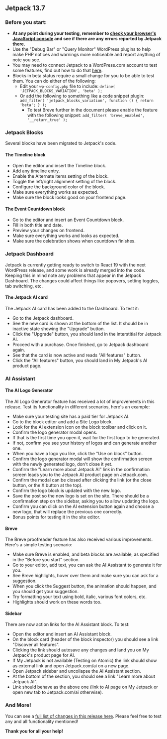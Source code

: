 ## Jetpack 13.7

### Before you start:

- **At any point during your testing, remember to [check your browser's JavaScript console](https://wordpress.org/support/article/using-your-browser-to-diagnose-javascript-errors/#step-3-diagnosis) and see if there are any errors reported by Jetpack there.**
- Use the "Debug Bar" or "Query Monitor" WordPress plugins to help make PHP notices and warnings more noticeable and report anything of note you see.
- You may need to connect Jetpack to a WordPress.com account to test some features, find out how to do that [here](https://jetpack.com/support/getting-started-with-jetpack/).
- Blocks in beta status require a small change for you to be able to test them. You can do either of the following:
  - Edit your `wp-config.php` file to include: `define( 'JETPACK_BLOCKS_VARIATION', 'beta' );`
  - Or add the following to something like a code snippet plugin: `add_filter( 'jetpack_blocks_variation', function () { return 'beta'; } );`
	- To test Breve further in the document please enable the feature with the following snippet: `add_filter( 'breve_enabled', '__return_true' );`

### Jetpack Blocks

Several blocks have been migrated to Jetpack's code.

#### The Timeline block

- Open the editor and insert the Timeline block.
- Add any timeline entry.
- Enable the Alternate items setting of the block.
- Toggle the left/right alignment setting of the block.
- Configure the background color of the block.
- Make sure everything works as expected.
- Make sure the block looks good on your frontend page.

#### The Event Countdown block

- Go to the editor and insert an Event Countdown block.
- Fill in both title and date.
- Preview your changes on frontend.
- Make sure everything works and looks as expected.
- Make sure the celebration shows when countdown finishes.

### Jetpack Dashboard

Jetpack is currently getting ready to switch to React 19 with the next WordPress release, and some work is already merged into the code. Keeping this in mind note any problems that appear in the Jetpack Dashboard. The changes could affect things like popovers, setting toggles, tab switching, etc. 

#### The Jetpack AI card

The Jetpack AI card has been added to the Dashboard. To test it:

- Go to the Jetpack dashboard.
- See the new card is shown at the bottom of the list. It should be in inactive state showing the "Upgrade" button.
- Click the "Upgrade" button, you should land in the interstitial for Jetpack AI.
- Proceed with a purchase. Once finished, go to Jetpack dashboard again.
- See that the card is now active and reads "All features" button.
- Click the "All features" button, you should land in My Jetpack's AI product page.

### AI Assistant

#### The AI Logo Generator

The AI Logo Generator feature has received a lot of improvements in this release. Test its functionality in different scenarios, here's an example:

- Make sure your testing site has a paid tier for Jetpack AI.
- Go to the block editor and add a Site Logo block.
- Look for the AI extension icon on the block toolbar and click on it.
- Confirm the logo generator modal opens.
- If that is the first time you open it, wait for the first logo to be generated.
- If not, confirm you see your history of logos and can generate another one.
- When you have a logo you like, click the "Use on block" button.
- Confirm the logo generator modal will show the confirmation screen with the newly generated logo, don't close it yet.
- Confirm the "Learn more about Jetpack AI" link in the confirmation screen leads you to the Jetpack AI product page on Jetpack.com.
- Confirm the modal can be closed after clicking the link (or the close button, or the X button at the top).
- Confirm the logo block is updated with the new logo.
- Save the post so the new logo is set on the site. There should be a confirmation step on the sidebar, asking you to allow updating the logo.
- Confirm you can click on the AI extension button again and choose a new logo, that will replace the previous one correctly.
- Bonus points for testing it in the site editor.

#### Breve

The Breve proofreader feature has also received various improvements. Here's a simple testing scenario:

- Make sure Breve is enabled, and beta blocks are available, as specified in the "Before you start" section.
- Go to your editor, add text, you can ask the AI Assistant to generate it for you.
- See Breve highlights, hover over them and make sure you can ask for a suggestion.
- When you click the Suggest button, the animation should happen, and you should get your suggestion.
- Try formatting your text using bold, italic, various font colors, etc.
- Highlights should work on these words too.

#### Sidebar

There are now action links for the AI Assistant block. To test:

- Open the editor and insert an AI Assistant block.
- On the block card (header of the block inspector) you should see a link "Discover all features".
- Clicking the link should autosave any changes and land you on My Jetpack's product page for AI.
- If My Jetpack is not available (Testing on Atomic) the link should show as external link and open Jetpack.com/ai on a new page.
- Open Jetpack sidebar and uncollapse the AI Assistant section.
- At the bottom of the section, you should see a link "Learn more about Jetpack AI".
- Link should behave as the above one (link to AI page on My Jetpack or open new tab to Jetpack.com/ai otherwise).

### And More!

You can see a [full list of changes in this release here](https://github.com/Automattic/jetpack-production/blob/trunk/CHANGELOG.md). Please feel free to test any and all functionality mentioned!

**Thank you for all your help!**
